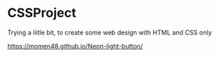 # CSSProject
Trying a liitle bit, to create some web design with HTML and CSS only 

https://momen48.github.io/Neon-light-button/
